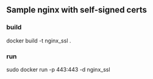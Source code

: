 ## Sample nginx with self-signed certs ##

### build ###
docker build -t nginx_ssl .

### run ###
sudo docker run -p 443:443 -d nginx_ssl
